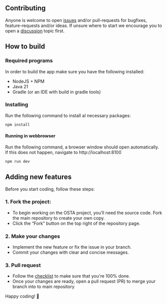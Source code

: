 ## Contributing
Anyone is welcome to open [issues](https://github.com/BauwenDR/osta-marketplace/issues) and/or pull-requests for bugfixes, feature-requests and/or ideas. If unsure where to start we encourage you to open a [discussion](https://github.com/BauwenDR/osta-marketplace/discussions) topic first.

## How to build
### Required programs
In order to build the app make sure you have the following installed:
- NodeJS + NPM
- Java 21
- Gradle (or an IDE with build in gradle tools)

### Installing
Run the following command to install al necessary packages:
```bash
npm install
```

#### Running in webbrowser
Run the following command, a browser window should open automatically. If this does not happen, navigate to http://localhost:8100
```bash
npm run dev
```

## Adding new features
Before you start coding, follow these steps:

### 1. Fork the project:
  - To begin working on the OSTA project, you’ll need the source code. Fork the main repository to create your own copy.
  - Click the “Fork” button on the top right of the repository page.

### 2. Make your changes
  - Implement the new feature or fix the issue in your branch.
  - Commit your changes with clear and concise messages.

### 3. Pull request
  - Follow the [checklist](https://github.com/BauwenDR/osta-marketplace/blob/main/.github/pull_request_template.md) to make sure that you're 100% done.
  - Once your changes are ready, open a pull request (PR) to merge your branch into to main repository

Happy coding! 🚀
